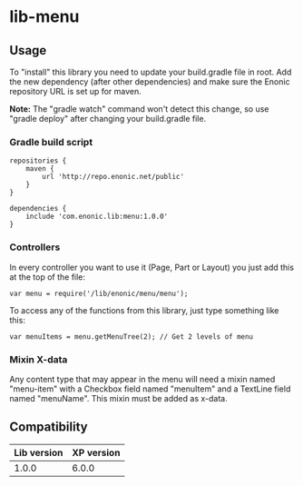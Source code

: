 # lib-menu

## Usage

To "install" this library you need to update your build.gradle file in root. Add the new dependency (after other dependencies) and make sure the Enonic repository URL is set up for maven.

**Note:** The "gradle watch" command won't detect this change, so use "gradle deploy" after changing your build.gradle file.

### Gradle build script

    repositories {
        maven {
            url 'http://repo.enonic.net/public'
        }
    }

    dependencies {
        include 'com.enonic.lib:menu:1.0.0'
    }

### Controllers

In every controller you want to use it (Page, Part or Layout) you just add this at the top of the file:

    var menu = require('/lib/enonic/menu/menu');

To access any of the functions from this library, just type something like this:

    var menuItems = menu.getMenuTree(2); // Get 2 levels of menu

### Mixin X-data

Any content type that may appear in the menu will need a mixin named "menu-item" with a Checkbox field named "menuItem" and a TextLine
field named "menuName". This mixin must be added as x-data.

## Compatibility

| Lib version        | XP version |
| ------------- | ------------- |
| 1.0.0 | 6.0.0 |
